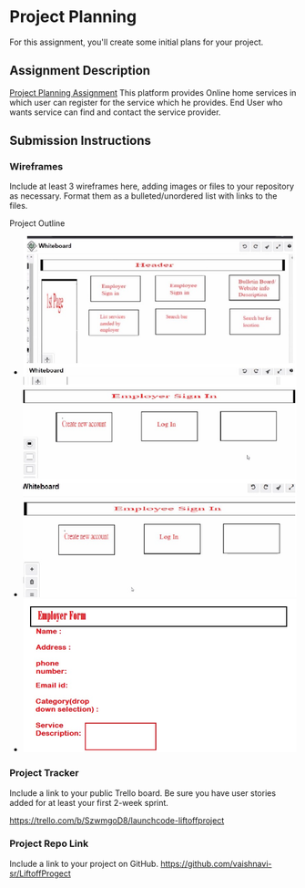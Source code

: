 # Project Planning
For this assignment, you'll create some initial plans for your project.

## Assignment Description
[Project Planning Assignment](https://education.launchcode.org/liftoff/modules/assignments/project-planning)
This platform provides Online home services in which
user can register for the service which he provides.
End User who wants service can find and contact the service provider.

## Submission Instructions
### Wireframes

Include at least 3 wireframes here, adding images or files to your repository as necessary. Format them as a bulleted/unordered list with links to the files.
<!DOCTYPE html>
<html>
<head>Project Outline</head>
<body><div>
<ul>
<li><img src="Images/Project Outline.jpg"></li>
<li><img src="Images/Project Outline1.jpg"></li>
<li><img src="Images/Project Outline2.jpg"></li>
</ul>
</div></body>
</html>


### Project Tracker

Include a link to your public Trello board. Be sure you have user stories added for at least your first 2-week sprint.

https://trello.com/b/SzwmgoD8/launchcode-liftoffproject

### Project Repo Link

Include a link to your project on GitHub.
https://github.com/vaishnavi-sr/LiftoffProgect